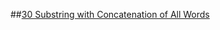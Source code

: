 ##[30 Substring with Concatenation of All Words](https://leetcode.com/problems/substring-with-concatenation-of-all-words/)
